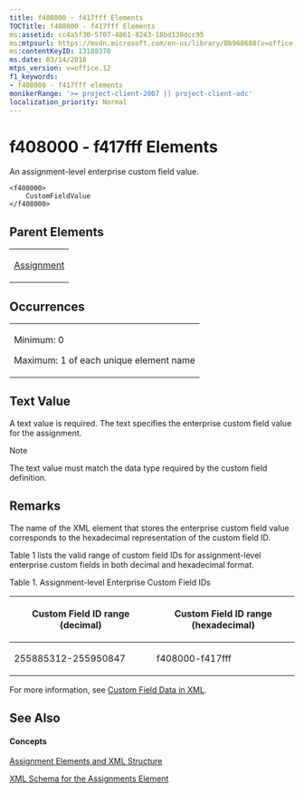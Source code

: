 ```yaml
---
title: f408000 - f417fff Elements
TOCTitle: f408000 - f417fff Elements
ms:assetid: cc4a5f30-5707-4861-8243-18bd138dcc95
ms:mtpsurl: https://msdn.microsoft.com/en-us/library/Bb968688(v=office.12)
ms:contentKeyID: 13188378
ms.date: 03/14/2018
mtps_version: v=office.12
f1_keywords:
- f408000 - f417fff elements
monikerRange: '>= project-client-2007 || project-client-odc'
localization_priority: Normal
---
```


# f408000 - f417fff Elements




An assignment-level enterprise custom field value.

    <f408000>
        CustomFieldValue
    </f408000>

## Parent Elements

<table>
<colgroup>
<col style="width: 100%" />
</colgroup>
<tbody>
<tr class="odd">
<td><p><a href="assignment-element.md">Assignment</a></p></td>
</tr>
</tbody>
</table>

## Occurrences

<table>
<colgroup>
<col style="width: 100%" />
</colgroup>
<tbody>
<tr class="odd">
<td><p>Minimum: 0</p>
<p>Maximum: 1 of each unique element name</p></td>
</tr>
</tbody>
</table>

## Text Value

A text value is required. The text specifies the enterprise custom field value for the assignment.


> [!NOTE]
> The text value must match the data type required by the custom field definition.


## Remarks

The name of the XML element that stores the enterprise custom field value corresponds to the hexadecimal representation of the custom field ID.

Table 1 lists the valid range of custom field IDs for assignment-level enterprise custom fields in both decimal and hexadecimal format.

Table 1. Assignment-level Enterprise Custom Field IDs

<table>
<colgroup>
<col style="width: 50%" />
<col style="width: 50%" />
</colgroup>
<thead>
<tr class="header">
<th><p>Custom Field ID range (decimal)</p></th>
<th><p>Custom Field ID range (hexadecimal)</p></th>
</tr>
</thead>
<tbody>
<tr class="odd">
<td><p>255885312-255950847</p></td>
<td><p>f408000-f417fff</p></td>
</tr>
</tbody>
</table>

For more information, see [Custom Field Data in XML](custom-field-data-in-xml.md).

## See Also

#### Concepts

[Assignment Elements and XML Structure](assignment-elements-and-xml-structure.md)

[XML Schema for the Assignments Element](xml-schema-for-the-assignments-element.md)

